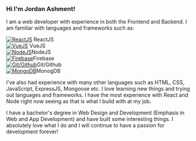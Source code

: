 ### Hi I'm Jordan Ashment!

I am a web developer with experience in both the Frontend and Backend.  I am familiar with languages and frameworks such as:  
 
[![ReactJS](https://api.faviconkit.com/reactjs.org/)](https://reactjs.org/) ReactJS  
[![VueJS](https://api.faviconkit.com/vuejs.org/)](https://vuejs.org/) VueJS  
[![NodeJS](https://api.faviconkit.com/nodejs.org/)](https://nodejs.org/en/)NodeJS  
[![Firebase](https://api.faviconkit.com/firebase.google.com/)](https://firebase.google.com/)Firebase  
[![Git/Github](https://api.faviconkit.com/github.com/)](https://github.com/)Git/Github  
[![MongoDB](https://api.faviconkit.com/mongodb.com/)](https://www.mongodb.com/)MonogDB  


I've also had experience with many other languages such as HTML, CSS, JavaScript, ExpressJS, Mongoose etc. I love learning new things and trying out languages and frameworks. I have the most experience with React and Node right now seeing as that is what I build with at my job.  

I have a bachelor's degree in Web Design and Development (Emphasis in Web and App Development) and have built some interesting things. I absolutely love what I do and I will continue to have a passion for development forever!


<!--
**jashment/jashment** is a ✨ _special_ ✨ repository because its `README.md` (this file) appears on your GitHub profile.

Here are some ideas to get you started:

- 🔭 I’m currently working on ...
- 🌱 I’m currently learning ...
- 👯 I’m looking to collaborate on ...
- 🤔 I’m looking for help with ...
- 💬 Ask me about ...
- 📫 How to reach me: ...
- 😄 Pronouns: ...
- ⚡ Fun fact: ...
-->
